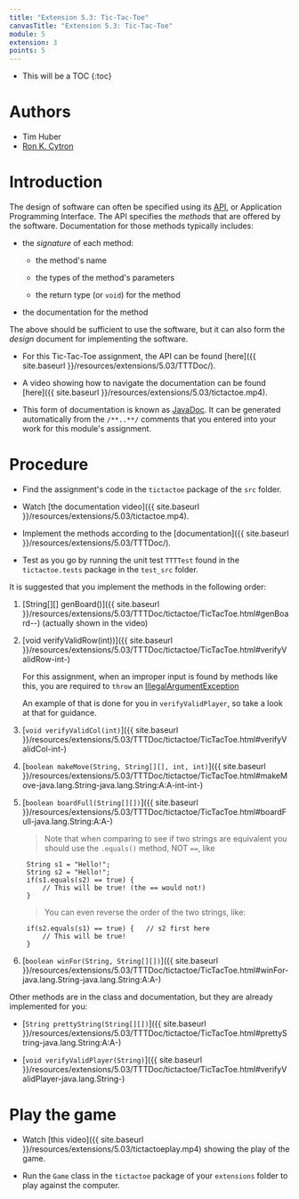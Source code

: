 ```yaml
---
title: "Extension 5.3: Tic-Tac-Toe"
canvasTitle: "Extension 5.3: Tic-Tac-Toe"
module: 5
extension: 3
points: 5
---
```

* This will be a TOC
{:toc}

# Authors
- Tim Huber
- [Ron K. Cytron](http://www.cs.wustl.edu/~cytron/)

# Introduction

The design of software can often be specified using its [API](https://en.wikipedia.org/wiki/Application_programming_interface), or Application Programming Interface.  The API specifies the *methods* that are offered by the software.  Documentation for those methods typically includes:

* the *signature* of each method:

	* the method's name
	
	* the types of the method's parameters
	
	* the return type (or `void`) for the method

*  the documentation for the method

The above should be sufficient to use the software, but it can also form
the *design* document for implementing the software.

* For this Tic-Tac-Toe assignment, the API can be found 
	[here]({{ site.baseurl }}/resources/extensions/5.03/TTTDoc/).
	
* A video showing how to navigate the documentation can be found [here]({{ site.baseurl }}/resources/extensions/5.03/tictactoe.mp4).
	
* This form of documentation is known as [JavaDoc](https://en.wikipedia.org/wiki/Javadoc).  It can be generated automatically from the `/**..**/` comments that  you entered into your work for this module's assignment.

# Procedure

* Find the assignment's code in the `tictactoe` package of the `src` folder.  

* Watch [the documentation video]({{ site.baseurl }}/resources/extensions/5.03/tictactoe.mp4).
  
* Implement the methods according to the [documentation]({{ site.baseurl }}/resources/extensions/5.03/TTTDoc/).
  
* Test as you go by running the unit test `TTTTest` found in the `tictactoe.tests` package in the `test_src` folder.

It is suggested that you implement the methods in the following order:

1. [String[][] genBoard()]({{ site.baseurl }}/resources/extensions/5.03/TTTDoc/tictactoe/TicTacToe.html#genBoard--) (actually shown in the video)

2. [void verifyValidRow(int))]({{ site.baseurl }}/resources/extensions/5.03/TTTDoc/tictactoe/TicTacToe.html#verifyValidRow-int-)

	For this assignment, when an improper input is found by methods like this, you are required to `throw` an [IllegalArgumentException](https://docs.oracle.com/en/java/javase/13/docs/api/java.base/java/lang/IllegalArgumentException.html)

	An example of that is done for you in `verifyValidPlayer`, so take a look at that for guidance.

3. [`void verifyValidCol(int)`]({{ site.baseurl }}/resources/extensions/5.03/TTTDoc/tictactoe/TicTacToe.html#verifyValidCol-int-)

4. [`boolean makeMove(String, String[][], int, int)`]({{ site.baseurl }}/resources/extensions/5.03/TTTDoc/tictactoe/TicTacToe.html#makeMove-java.lang.String-java.lang.String:A:A-int-int-)

5. [`boolean boardFull(String[][])`]({{ site.baseurl }}/resources/extensions/5.03/TTTDoc/tictactoe/TicTacToe.html#boardFull-java.lang.String:A:A-)

    > Note that when comparing to see if two strings are equivalent you should use the `.equals()` method, NOT `==`, like

		String s1 = "Hello!";
		String s2 = "Hello!"; 
		if(s1.equals(s2) == true) {
			// This will be true! (the == would not!)
		}
	
	> You can even reverse the order of the two strings, like:

		if(s2.equals(s1) == true) {   // s2 first here
			// This will be true!
		}


6. [`boolean winFor(String, String[][])`]({{ site.baseurl }}/resources/extensions/5.03/TTTDoc/tictactoe/TicTacToe.html#winFor-java.lang.String-java.lang.String:A:A-)

Other methods are in the class and documentation, but they are already
implemented for you:

* [`String prettyString(String[][])`]({{ site.baseurl }}/resources/extensions/5.03/TTTDoc/tictactoe/TicTacToe.html#prettyString-java.lang.String:A:A-)

* [`void verifyValidPlayer(String)`]({{ site.baseurl }}/resources/extensions/5.03/TTTDoc/tictactoe/TicTacToe.html#verifyValidPlayer-java.lang.String-)

# Play the game

* Watch [this video]({{ site.baseurl }}/resources/extensions/5.03/tictactoeplay.mp4) showing the play of the game.

* Run the `Game` class in the `tictactoe` package of your `extensions` folder to play against the computer.